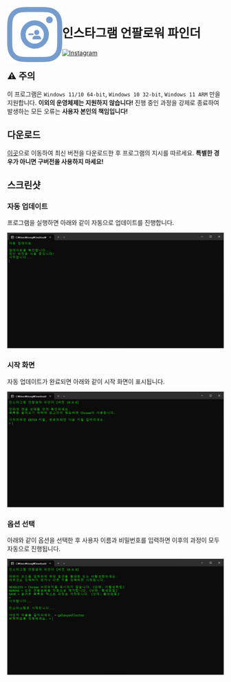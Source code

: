 <img align="left" src="https://raw.githubusercontent.com/galaxysollector/IUFINDER2024/main/logo.png" width="128" alt="IUFINDER logo">

# 인스타그램 언팔로워 파인더

[![Instagram](https://img.shields.io/badge/%EB%AC%B8%EC%9D%98-%EC%9D%B8%EC%8A%A4%ED%83%80%EA%B7%B8%EB%9E%A8-blue.svg?logo=instagram&style=flat-square)](https://www.instagram.com/galaxysollector/)

## ⚠️ 주의

이 프로그램은 ```Windows 11/10 64-bit```, ```Windows 10 32-bit```, ```Windows 11 ARM``` 만을 지원합니다. **이외의 운영체제는 지원하지 않습니다!**
진행 중인 과정을 강제로 종료하여 발생하는 모든 오류는 **사용자 본인의 책임입니다!**

## 다운로드

[이곳](https://github.com/galaxysollector/IUFINDER2024/releases/latest)으로 이동하여 최신 버전을 다운로드한 후 프로그램의 지시를 따르세요.
**특별한 경우가 아니면 구버전을 사용하지 마세요!**

## 스크린샷

### 자동 업데이트

프로그램을 실행하면 아래와 같이 자동으로 업데이트를 진행합니다.

<img src="https://raw.githubusercontent.com/galaxysollector/IUFINDER2024/main/screenshot1.png">

### 시작 화면

자동 업데이트가 완료되면 아래와 같이 시작 화면이 표시됩니다.

<img src="https://raw.githubusercontent.com/galaxysollector/IUFINDER2024/main/screenshot2.png">

### 옵션 선택

아래와 같이 옵션을 선택한 후 사용자 이름과 비밀번호를 입력하면 이후의 과정이 모두 자동으로 진행됩니다.

<img src="https://raw.githubusercontent.com/galaxysollector/IUFINDER2024/main/screenshot3.png">
